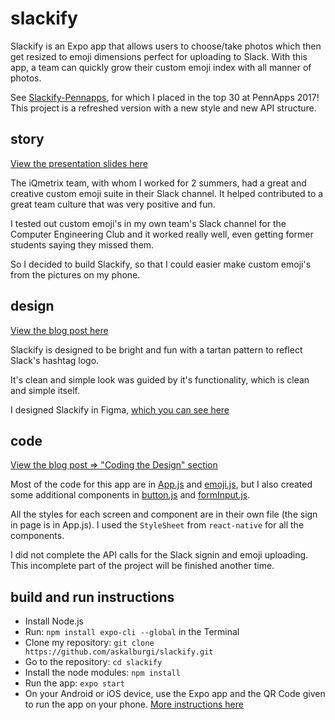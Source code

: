 # slackify
Slackify is an Expo app that allows users to choose/take photos which then get resized to emoji dimensions perfect for uploading to Slack. With this app, a team can quickly grow their custom emoji index with all manner of photos.

See [Slackify-Pennapps](https://github.com/askalburgi/slackify-pennapps), for which I placed in the top 30 at PennApps 2017! This project is a refreshed version with a new style and new API structure. 

## story
[View the presentation slides here](https://docs.google.com/presentation/d/1QYxBOJ9L7WkLSDgvlYA_QW-j0uUHDGDZWHk3M0YrZBs/edit?usp=sharing)

The iQmetrix team, with whom I worked for 2 summers, had a great and creative custom emoji suite in their Slack channel. It helped contributed to a great team culture that was very positive and fun. 

I tested out custom emoji's in my own team's Slack channel for the Computer Engineering Club and it worked really well, even getting former students saying they missed them. 

So I decided to build Slackify, so that I could easier make custom emoji's from the pictures on my phone. 

## design 
[View the blog post here](https://medium.com/arjunkalburgi/redesigning-slackify-an-easy-custom-emoji-solution-for-slack-41c81b76e2be)

Slackify is designed to be bright and fun with a tartan pattern to reflect Slack's hashtag logo. 

It's clean and simple look was guided by it's functionality, which is clean and simple itself. 

I designed Slackify in Figma, [which you can see here](https://www.figma.com/file/GhJWMsF40sEEQy0M4OTAKAuj/Slackify-2018?node-id=37%3A5)

## code 
[View the blog post => "Coding the Design" section](https://medium.com/arjunkalburgi/redesigning-slackify-an-easy-custom-emoji-solution-for-slack-41c81b76e2be)

Most of the code for this app are in [App.js](./App.js) and [emoji.js](./components/emoji.js), but I also created some additional components in [button.js](./components/button.js) and [formInput.js](./components/formInput.js). 

All the styles for each screen and component are in their own file (the sign in page is in App.js). I used the `StyleSheet` from `react-native` for all the components. 

I did not complete the API calls for the Slack signin and emoji uploading. This incomplete part of the project will be finished another time. 

## build and run instructions
* Install Node.js 
* Run: `npm install expo-cli --global` in the Terminal 
* Clone my repository: `git clone https://github.com/askalburgi/slackify.git` 
* Go to the repository: `cd slackify`
* Install the node modules: `npm install` 
* Run the app: `expo start` 
* On your Android or iOS device, use the Expo app and the QR Code given to run the app on your phone. [More instructions here](https://expo.io/learn)
